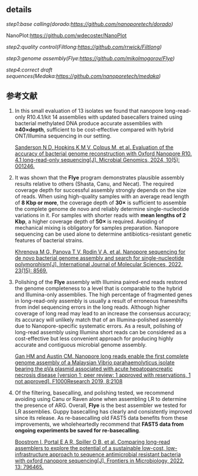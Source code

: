 


## details

*step1:base calling(dorado:https://github.com/nanoporetech/dorado)*

NanoPlot:https://github.com/wdecoster/NanoPlot

*step2:quality control(Filtlong:https://github.com/rrwick/Filtlong)*

*step3:genome assembly(Flye:https://github.com/mikolmogorov/Flye)*

*step4:correct draft sequences(Medaka:https://github.com/nanoporetech/medaka)*

## 参考文献

1.  In this small evaluation of 13 isolates we found that nanopore long-read-only R10.4.1/kit 14 assemblies with updated basecallers trained using bacterial methylated DNA produce accurate assemblies with **≥40×depth**, sufficient to be cost-effective compared with hybrid ONT/Illumina sequencing in our setting.

    [Sanderson N D, Hopkins K M V, Colpus M, et al. Evaluation of the accuracy of bacterial genome reconstruction with Oxford Nanopore R10. 4.1 long-read-only sequencing[J]. Microbial Genomics, 2024, 10(5): 001246.](https://www.microbiologyresearch.org/content/journal/mgen/10.1099/mgen.0.001246)

2.  It was shown that the **Flye** program demonstrates plausible assembly results relative to others (Shasta, Canu, and Necat). 
The required coverage depth for successful assembly strongly depends on the size of reads. 
When using high-quality samples with an average read length of **8 Kbp or more**, the coverage depth of **30×** is sufficient to assemble the complete genome de novo and reliably determine single-nucleotide variations in it. 
For samples with shorter reads with **mean lengths of 2 Kbp**, a higher coverage depth of **50×** is required. Avoiding of mechanical mixing is obligatory for samples preparation.
Nanopore sequencing can be used alone to determine antibiotics-resistant genetic features of bacterial strains.

    [Khrenova M G, Panova T V, Rodin V A, et al. Nanopore sequencing for de novo bacterial genome assembly and search for single-nucleotide polymorphism[J]. International Journal of Molecular Sciences, 2022, 23(15): 8569.](https://www.mdpi.com/1422-0067/23/15/8569)

3.  Polishing of the **Flye** assembly with Illumina paired-end reads restored the genome completeness to a level that is comparable to the hybrid and Illumina-only assemblies. The high percentage of
fragmented genes in long-read-only assembly is usually a result of erroneous frameshifts from indel sequencing errors in the long
reads. Although higher coverage of long read may lead to an increase the consensus accuracy; its accuracy will unlikely match
that of an Illumina-polished assembly due to Nanopore-specific systematic errors. As a result, polishing of long-read assembly
using Illumina short reads can be considered as a cost-effective but less convenient approach for producing highly accurate and contiguous microbial genome assembly.

    [Gan HM and Austin CM. Nanopore long reads enable the first complete genome assembly of a Malaysian Vibrio parahaemolyticus isolate bearing the pVa plasmid associated with acute hepatopancreatic necrosis disease [version 1; peer review: 1 approved with reservations, 1 not approved]. F1000Research 2019, 8:2108](https://f1000research.com/articles/8-2108)

4.  Of the filtering, basecalling, and polishing tested, we recommend avoiding using Canu or Raven alone when assembling LR to determine the presence of ARG. Overall, **Flye** is the best assembler we tested for LR assemblies. Guppy basecalling has clearly and consistently improved since its release. As re-basecalling old FAST5 data benefits from these improvements, we wholeheartedly recommend that **FAST5 data from ongoing experiments be saved for re-basecalling**.

    [Boostrom I, Portal E A R, Spiller O B, et al. Comparing long-read assemblers to explore the potential of a sustainable low-cost, low-infrastructure approach to sequence antimicrobial resistant bacteria with oxford nanopore sequencing[J]. Frontiers in Microbiology, 2022, 13: 796465.](https://www.frontiersin.org/journals/microbiology/articles/10.3389/fmicb.2022.796465/full)
